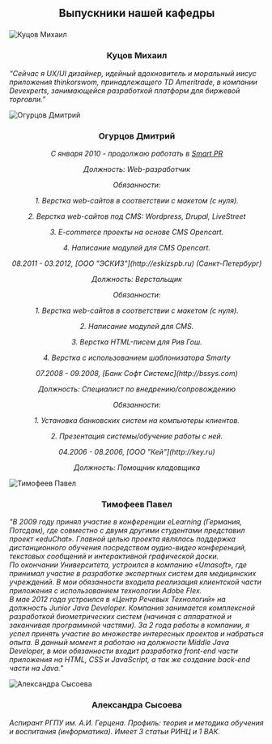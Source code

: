 <h2> <p align="center">  Выпускники нашей кафедры </h2> </p>

![Куцов Михаил](https://ict.herzen.spb.ru/user/themes/bootstrap/images/grad/Kuzov.png)

<h3><p align="center">  Куцов Михаил</p></h3>

*“Сейчас я UX/UI дизайнер, идейный вдохновитель и моральный иисус приложения thinkorswom, принадлежащего TD Ameritrade, в компании Devexperts, занимающейся разработкой платформ для биржевой торговли.”*

![Огурцов Дмитрий](https://ict.herzen.spb.ru/user/themes/bootstrap/images/grad/Ogurzov.png)

<h3><p align="center">  Огурцов Дмитрий</p></h3>


<p align='center'><em>C января 2010 - продолжаю работать в  <a href="http://s-pr.su">Smart PR </a></p>
<p align='center'>Должность: Web-разработчик</p>
<p align='center'>Обязанности:</p>
<p align='center'><p align='center'><p align='center'><p align='center'>1. Верстка web-сайтов в соответствии с макетом (с нуля). </p>
<p align='center'><p align='center'><p align='center'>2. Верстка web-сайтов под CMS: Wordpress, Drupal, LiveStreet </p>
<p align='center'><p align='center'>3. E-commerce проекты на основе CMS Opencart. </p>
<p align='center'>4. Написание модулей для CMS Opencart.</em> </p>



<p align='center'><p align='center'><p align='center'><p align='center'><em>08.2011 - 03.2012, [ООО "ЭСКИЗ"](http://eskizspb.ru) (Санкт-Петербург) </p>
<p align='center'><p align='center'><p align='center'>Должность: Верстальщик</p>
<p align='center'><p align='center'>Обязанности: </p>
<p align='center'>1. Верстка web-сайтов в соответствии с макетом (с нуля). </p>
<p align='center'>2. Написание модулей для CMS. </p>
<p align='center'>3. Верстка HTML-писем для Рив Гош. </p>
<p align='center'>4. Верстка с использованием шаблонизатора Smarty</em></p>



<p align='center'><em>07.2008 - 09.2008, [Банк Софт Системс](http://bssys.com) </p>
<p align='center'>Должность: Специалист по внедрению/сопровождению </p>
<p align='center'>Обязанности: </p>
<p align='center'>1. Установка банковских систем на компьютеры клиентов. </p>
<p align='center'>2. Презентация системы/обучение работы с ней. </em></p>


<p align='center'><em>04.2006 - 08.2006, [ООО "Кей"](http://key.ru) 
<p align='center'>Должность: Помощник кладовщика </em></p>

![Тимофеев Павел](https://ict.herzen.spb.ru/user/themes/bootstrap/images/grad/Timofeev.png)


<h3><p align="center">  Тимофеев Павел </p></h3>

*"В 2009 году принял участие в конференции eLearning (Германия, Потсдам), где совместно с двумя другими студентами представил проект «eduChat». Главной целью проекта являлась поддержка дистанционного обучения посредством аудио-видео конференций, текстовых сообщений и интерактивной графической доски.  
По окончании Университета, устроился в компанию «Umasoft», где принимал участие в разработке экспертных систем для медицинских учреждений. В мои обязанности входила реализация клиентской части приложения с использованием технологии Adobe Flex.  
В мае 2012 года устроился в «Центр Речевых Технологий» на должность Junior Java Developer. Компания занимается комплексной разработкой биометрических систем (начиная с аппаратной и заканчивая программной частями). За 2 года работы в компании, я успел принять участие во множестве интересных проектов и набраться опыта. В данный момент я работаю на должности Middle Java Developer, в мои обязанности входит разработка front-end части приложения на HTML, CSS и JavaScript, а так же создание back-end части на Java."*

![Александра Сысоева](https://ict.herzen.spb.ru/user/themes/bootstrap/images/grad/alex.s.png)


<h3><p align="center">  Александра Сысоева</p></h3>
<em>Аспирант РГПУ им. А.И. Герцена. Профиль: теория и методика обучения и воспитания (информатика). Имеет 3 статьи РИНЦ и 1 ВАК.</em>
